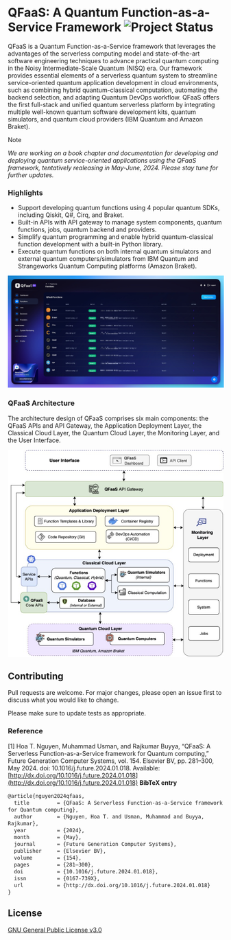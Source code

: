 # QFaaS: A Quantum Function-as-a-Service Framework ![Project Status](https://img.shields.io/badge/Project-Beta%20Release-yellow) 

QFaaS is a Quantum Function-as-a-Service framework that leverages the advantages of the serverless computing model and state-of-the-art software engineering techniques to advance practical quantum computing in the Noisy Intermediate-Scale Quantum (NISQ) era. Our framework provides essential elements of a serverless quantum system to streamline service-oriented quantum application development in cloud environments, such as combining hybrid quantum-classical computation, automating the backend selection, and adapting Quantum DevOps workflow. QFaaS offers the first full-stack and unified quantum serverless platform by integrating multiple well-known quantum software development kits, quantum simulators, and quantum cloud providers (IBM Quantum and Amazon Braket).

> [!NOTE]  
> _We are working on a book chapter and documentation for developing and deploying quantum service-oriented applications using the QFaaS framework, tentatively realeasing in May-June, 2024. Please stay tune for further updates._

### Highlights
- Support developing quantum functions using 4 popular quantum SDKs, including Qiskit, Q#, Cirq, and Braket.
- Built-in APIs with API gateway to manage system components, quantum functions, jobs, quantum backend and providers.
- Simplify quantum programming and enable hybrid quantum-classical function development with a built-in Python library.
- Execute quantum functions on both internal quantum simulators and external quantum computers/simulators from IBM Quantum and Strangeworks Quantum Computing platforms (Amazon Braket).

![QFaaS UI](docs/images/qfaas-ui.jpg "QFaaS Web UI")


### QFaaS Architecture 
The architecture design of QFaaS comprises six main components: the QFaaS APIs and API Gateway, the Application Deployment Layer, the Classical Cloud Layer, the Quantum Cloud Layer, the Monitoring Layer, and the User Interface. 

![QFaaS Architecture](docs/images/qfaas-architecture.jpg "QFaaS Architecture")


## Contributing

Pull requests are welcome. For major changes, please open an issue first
to discuss what you would like to change.

Please make sure to update tests as appropriate.


### Reference
[1] Hoa T. Nguyen, Muhammad Usman, and Rajkumar Buyya, “QFaaS: A Serverless Function-as-a-Service framework for Quantum computing,” Future Generation Computer Systems, vol. 154. Elsevier BV, pp. 281–300, May 2024. doi: 10.1016/j.future.2024.01.018. Available: [http://dx.doi.org/10.1016/j.future.2024.01.018](http://dx.doi.org/10.1016/j.future.2024.01.018)
**BibTeX entry**
```
@article{nguyen2024qfaas,
  title         = {QFaaS: A Serverless Function-as-a-Service framework for Quantum computing},
  author        = {Nguyen, Hoa T. and Usman, Muhammad and Buyya, Rajkumar},
  year          = {2024},
  month         = {May},
  journal       = {Future Generation Computer Systems},
  publisher     = {Elsevier BV},
  volume        = {154},
  pages         = {281–300},
  doi           = {10.1016/j.future.2024.01.018},
  issn          = {0167-739X},
  url           = {http://dx.doi.org/10.1016/j.future.2024.01.018}
}
```

## License

[GNU General Public License v3.0](https://www.gnu.org/licenses/gpl-3.0.en.html)
